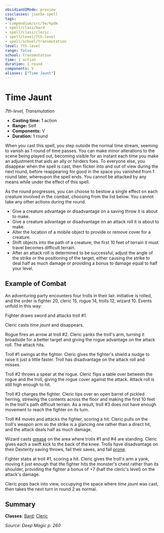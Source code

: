 ```yaml
---
obsidianUIMode: preview
cssclasses: json5e-spell
tags:
- compendium/src/5e/kpdm
- spell/class/bard
- spell/class/cleric
- spell/level/7th-level
- spell/school/transmutation
level: 7th-level
range: false
school: Transmutation
time: 1 action
duration: 1 round
components: V
aliases: ["Time Jaunt"]
---
```

# Time Jaunt
*7th-level, Transmutation*  

- **Casting time:** 1 action
- **Range:** Self
- **Components:** V
- **Duration:** 1 round

When you cast this spell, you step outside the normal time stream, seeming to vanish as 1 round of time passes. You can make minor alterations to the scene being played out, becoming visible for an instant each time you make an adjustment that aids an ally or hinders foes. To everyone else, you disappear when the spell is cast, then flicker into and out of view during the next round, before reappearing for good in the space you vanished from 1 round later, whereupon the spell ends. You cannot be attacked by any means while under the effect of this spell.

As the round progresses, you can choose to bestow a single effect on each creature involved in the combat, choosing from the list below. You cannot take any other actions during the round.

- Give a creature advantage or disadvantage on a saving throw it is about to make.  
- Give a creature advantage or disadvantage on an attack roll it is about to make.  
- Alter the location of a mobile object to provide or remove cover for a creature.  
- Shift objects into the path of a creature; the first 10 feet of terrain it must travel becomes difficult terrain.  
- After an attack roll is determined to be successful, adjust the angle of the strike or the positioning of the target, either causing the strike to deal half as much damage or providing a bonus to damage equal to half your level.  

## Example of Combat

An adventuring party encounters four trolls in their lair. initiative is rolled, and the order is fighter 20, cleric 15, rogue 14, trolls 12, wizard 10. Events unfold in this way:

Fighter draws sword and attacks troll #1.

Cleric casts *time jaunt* and disappears.

Rogue fires an arrow at troll #2. Cleric yanks the troll's arm, turning it broadside for a better target and giving the rogue advantage on the attack roll. The attack hits.

Troll #1 swings at the fighter. Cleric gives the fighter's shield a nudge to raise it just a little faster. Troll has disadvantage on the attack roll and misses.

Troll #2 throws a spear at the rogue. Cleric flips a table over between the rogue and the troll, giving the rogue cover against the attack. Attack roll is still high enough to hit.

Troll #3 charges the fighter. Cleric tips over an open barrel of pickled herring, strewing the contents across the floor and making the first 10 feet in the troll's path difficult terrain. As a result, troll #3 does not have enough movement to reach the fighter on its turn.

Troll #4 moves and attacks the fighter, scoring a hit. Cleric pulls on the troll's weapon arm so the strike is a glancing one rather than a direct hit, and the attack deals half as much damage.

Wizard casts [grease](compendium/spells/grease.md) on the area where trolls #1 and #4 are standing. Cleric gives each a swift kick to the back of the knee. Trolls have disadvantage on their Dexterity saving throws, fail their saves, and fall [prone](/compendium/rules/conditions.md#Prone).

Fighter stabs at troll #1, scoring a hit. Cleric gives the troll's arm a yank, moving it just enough that the fighter hits the monster's chest rather than its shoulder, providing the fighter a bonus of +7 (half the cleric's level) on the attack's damage.

Cleric pops back into view, occupying the space where *time jaunt* was cast, then takes the next turn in round 2 as normal.

## Summary

**Classes**: [Bard](list-spells-classes-bard); [Cleric](list-spells-classes-cleric)

*Source: Deep Magic p. 260*